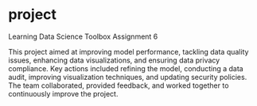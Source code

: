 # project
Learning Data Science Toolbox Assignment 6

This project aimed at improving model performance, tackling data quality issues, enhancing data visualizations, and ensuring data privacy compliance. Key actions included refining the model, conducting a data audit, improving visualization techniques, and updating security policies. The team collaborated, provided feedback, and worked together to continuously improve the project.
